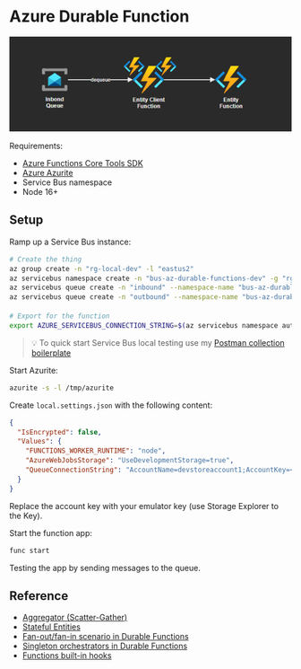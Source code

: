 # Azure Durable Function

<img src=".docs/entity.png" />

Requirements:

- [Azure Functions Core Tools SDK](https://github.com/Azure/azure-functions-core-tools)
- [Azure Azurite](https://github.com/Azure/Azurite)
- Service Bus namespace
- Node 16+

## Setup

Ramp up a Service Bus instance:

```sh
# Create the thing
az group create -n "rg-local-dev" -l "eastus2"
az servicebus namespace create -n "bus-az-durable-functions-dev" -g "rg-local-dev" -l "eastus2" --sku "Basic"
az servicebus queue create -n "inbound" --namespace-name "bus-az-durable-functions-dev" -g "rg-local-dev" --enable-partitioning
az servicebus queue create -n "outbound" --namespace-name "bus-az-durable-functions-dev" -g "rg-local-dev" --enable-partitioning

# Export for the function
export AZURE_SERVICEBUS_CONNECTION_STRING=$(az servicebus namespace authorization-rule keys list -g "rg-local-dev" --namespace-name "bus-az-durable-functions-dev" --name "RootManageSharedAccessKey" --query "primaryConnectionString" -o tsv)
```

> 💡 To quick start Service Bus local testing use my [Postman collection boilerplate](https://github.com/epomatti/servicebus-postman-collection)

Start Azurite:

```sh
azurite -s -l /tmp/azurite
```

Create `local.settings.json` with the following content:

```json
{
  "IsEncrypted": false,
  "Values": {
    "FUNCTIONS_WORKER_RUNTIME": "node",
    "AzureWebJobsStorage": "UseDevelopmentStorage=true",
    "QueueConnectionString": "AccountName=devstoreaccount1;AccountKey=<<<ACCOUNT_KEY>>>;DefaultEndpointsProtocol=http;BlobEndpoint=http://127.0.0.1:10000/devstoreaccount1;QueueEndpoint=http://127.0.0.1:10001/devstoreaccount1;TableEndpoint=http://127.0.0.1:10002/devstoreaccount1;"
  }
}
```

Replace the account key with your emulator key (use Storage Explorer to the Key).

Start the function app:

```sh
func start
```

Testing the app by sending messages to the queue.

## Reference

- [Aggregator (Scatter-Gather)](https://learn.microsoft.com/en-us/azure/azure-functions/durable/durable-functions-overview?tabs=javascript#aggregator)
- [Stateful Entities](https://learn.microsoft.com/en-us/azure/azure-functions/durable/durable-functions-entities?tabs=csharp)
- [Fan-out/fan-in scenario in Durable Functions](https://learn.microsoft.com/en-us/azure/azure-functions/durable/durable-functions-cloud-backup?tabs=javascript)
- [Singleton orchestrators in Durable Functions](https://learn.microsoft.com/en-us/azure/azure-functions/durable/durable-functions-singletons?tabs=javascript)
- [Functions built-in hooks](https://pjlee.net/blog/how-to-trigger-and-query-an-azure-entity-function-without-using-an-ordinary-function-just-use-the-bu)
